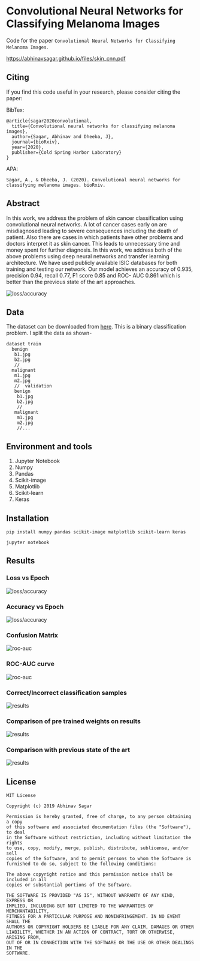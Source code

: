 # Convolutional Neural Networks for Classifying Melanoma Images

Code for the paper `Convolutional Neural Networks for Classifying Melanoma Images`.

https://abhinavsagar.github.io/files/skin_cnn.pdf

## Citing

If you find this code useful in your research, please consider citing the paper:

BibTex:

```
@article{sagar2020convolutional,
  title={Convolutional neural networks for classifying melanoma images},
  author={Sagar, Abhinav and Dheeba, J},
  journal={bioRxiv},
  year={2020},
  publisher={Cold Spring Harbor Laboratory}
}
```

APA:

`Sagar, A., & Dheeba, J. (2020). Convolutional neural networks for classifying melanoma images. bioRxiv.`

## Abstract

In this work, we address the problem of skin cancer classification using convolutional neural networks. A lot of cancer cases early on are misdiagnosed leading to
severe consequences including the death of patient. Also there are cases in which
patients have other problems and doctors interpret it as skin cancer. This leads to
unnecessary time and money spent for further diagnosis. In this work, we address
both of the above problems using deep neural networks and transfer learning architecture. We have used publicly available ISIC databases for both training and
testing our network. Our model achieves an accuracy of 0.935, precision 0.94,
recall 0.77, F1 score 0.85 and ROC- AUC 0.861 which is better than the previous
state of the art approaches.

![loss/accuracy](images/skin1.png)

## Data

The dataset can be downloaded from [here](https://challenge2018.isic-archive.com/). This is a binary classification problem. I split the data as shown-

```
dataset train
  benign
   b1.jpg
   b2.jpg
   //
  malignant
   m1.jpg
   m2.jpg
   //  validation
   benign
    b1.jpg
    b2.jpg
    //
   malignant
    m1.jpg
    m2.jpg
    //...
```    

## Environment and tools

1. Jupyter Notebook
2. Numpy
3. Pandas
4. Scikit-image
5. Matplotlib
6. Scikit-learn
7. Keras

## Installation

`pip install numpy pandas scikit-image matplotlib scikit-learn keras`

`jupyter notebook`

## Results

### Loss vs Epoch

![loss/accuracy](images/skin2.png)

### Accuracy vs Epoch

![loss/accuracy](images/skin3.png)

### Confusion Matrix

![roc-auc](images/skin4.png)

### ROC-AUC curve

![roc-auc](images/skin5.png)

### Correct/Incorrect classification samples

![results](images/skin6.png)

### Comparison of pre trained weights on results

![results](images/skin7.png)

### Comparison with previous state of the art

![results](images/skin8.png)

## License

```
MIT License

Copyright (c) 2019 Abhinav Sagar

Permission is hereby granted, free of charge, to any person obtaining a copy
of this software and associated documentation files (the "Software"), to deal
in the Software without restriction, including without limitation the rights
to use, copy, modify, merge, publish, distribute, sublicense, and/or sell
copies of the Software, and to permit persons to whom the Software is
furnished to do so, subject to the following conditions:

The above copyright notice and this permission notice shall be included in all
copies or substantial portions of the Software.

THE SOFTWARE IS PROVIDED "AS IS", WITHOUT WARRANTY OF ANY KIND, EXPRESS OR
IMPLIED, INCLUDING BUT NOT LIMITED TO THE WARRANTIES OF MERCHANTABILITY,
FITNESS FOR A PARTICULAR PURPOSE AND NONINFRINGEMENT. IN NO EVENT SHALL THE
AUTHORS OR COPYRIGHT HOLDERS BE LIABLE FOR ANY CLAIM, DAMAGES OR OTHER
LIABILITY, WHETHER IN AN ACTION OF CONTRACT, TORT OR OTHERWISE, ARISING FROM,
OUT OF OR IN CONNECTION WITH THE SOFTWARE OR THE USE OR OTHER DEALINGS IN THE
SOFTWARE.
```
